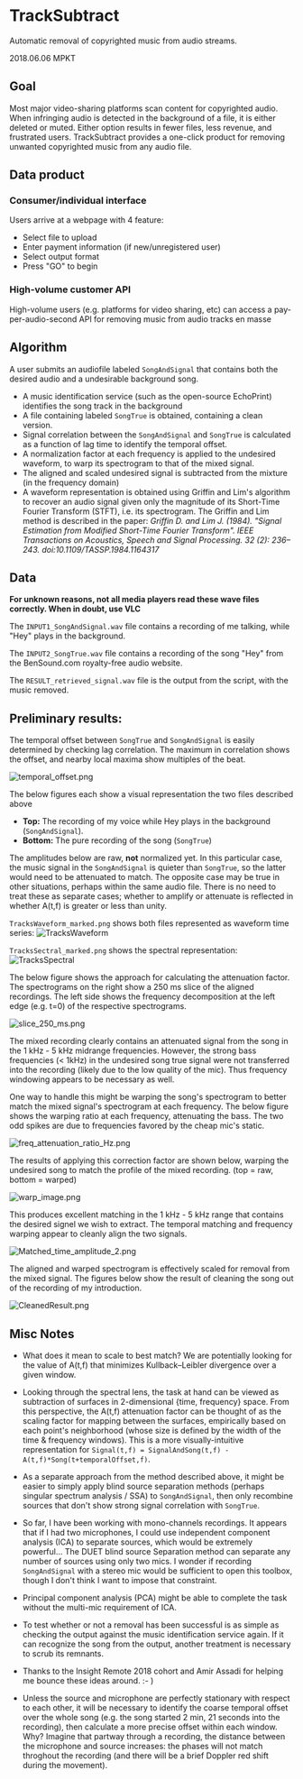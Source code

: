 # TrackSubtract
Automatic removal of copyrighted music from audio streams.

2018.06.06 MPKT

## Goal
Most major video-sharing platforms scan content for copyrighted audio. When infringing audio is detected in the background of a file, it is either deleted or muted. Either option results in fewer files, less revenue, and frustrated users. TrackSubtract provides a one-click product for removing unwanted copyrighted music from any audio file.

## Data product
### Consumer/individual interface
Users arrive at a webpage with 4 feature:
-  Select file to upload
-  Enter payment information (if new/unregistered user)
-  Select output format
-  Press "GO" to begin

### High-volume customer API
High-volume users (e.g. platforms for video sharing, etc) can access a pay-per-audio-second API for removing music from audio tracks en masse

## Algorithm
A user submits an audiofile labeled `SongAndSignal` that contains both the desired audio and a undesirable background song.
-  A music identification service (such as the open-source EchoPrint) identifies the song track in the background
-  A file containing labeled `SongTrue` is obtained, containing a clean version.
-  Signal correlation between the `SongAndSignal` and `SongTrue` is calculated as a function of lag time to identify the temporal offset.
-  A normalization factor at each frequency is applied to the undesired waveform, to warp its spectrogram to that of the mixed signal.
-  The aligned and scaled undesired signal is subtracted from the mixture (in the frequency domain)
-  A waveform representation is obtained using Griffin and Lim's algorithm to recover an audio signal given only the magnitude of its Short-Time Fourier Transform (STFT), i.e. its spectrogram. The Griffin and Lim method is described in the paper: *Griffin D. and Lim J. (1984). "Signal Estimation from Modified Short-Time Fourier Transform". IEEE Transactions on Acoustics, Speech and Signal Processing. 32 (2): 236–243. doi:10.1109/TASSP.1984.1164317*

## Data

**For unknown reasons, not all media players read these wave files correctly. When in doubt, use VLC**

The `INPUT1_SongAndSignal.wav` file contains a recording of me talking, while "Hey" plays in the background.

The `INPUT2_SongTrue.wav` file contains a recording of the song "Hey" from the BenSound.com royalty-free audio website.

The `RESULT_retrieved_signal.wav` file is the output from the script, with the music removed.

## Preliminary results:

The temporal offset between `SongTrue` and `SongAndSignal` is easily determined by checking lag correlation. The maximum in correlation shows the offset, and nearby local maxima show multiples of the beat.

![temporal_offset.png](images/temporal_offset.png)

The below figures each show a visual representation the two files described above
-  **Top:** The recording of my voice while Hey plays in the background (`SongAndSignal`).
-  **Bottom:** The pure recording of the song (`SongTrue`)

The amplitudes below are raw, **not** normalized yet. In this particular case, the music signal in the `SongAndSignal` is quieter than `SongTrue`, so the latter would need to be attenuated to match. The opposite case may be true in other situations, perhaps within the same audio file. There is no need to treat these as separate cases; whether to amplify or attenuate is reflected in whether A(t,f) is greater or less than unity.

`TracksWaveform_marked.png` shows both files represented as waveform time series:
![TracksWaveform](images/TracksWaveform_marked.png)

`TracksSectral_marked.png` shows the spectral representation:
![TracksSpectral](images/TracksSpectral_marked.png)

The below figure shows the approach for calculating the attenuation factor. The spectrograms on the right show a 250 ms slice of the aligned recordings. The left side shows the frequency decomposition at the left edge (e.g. t=0) of the respective spectrograms.

![slice_250_ms.png](images/slice_250_ms.png)

The mixed recording clearly contains an attenuated signal from the song in the 1 kHz - 5 kHz midrange frequencies. However, the strong bass frequencies (< 1kHz) in the undesired song true signal were not transferred into the recording (likely due to the low quality of the mic). Thus frequency windowing appears to be necessary as well.

One way to handle this might be warping the song's spectrogram to better match the mixed signal's spectrogram at each frequency. The below figure shows the warping ratio at each frequency, attenuating the bass. The two odd spikes are due to frequencies favored by the cheap mic's static.

![freq_attenuation_ratio_Hz.png](images/freq_attenuation_ratio_Hz.png)

The results of applying this correction factor are shown below, warping the undesired song to match the profile of the mixed recording. (top = raw, bottom = warped)

![warp_image.png](images/warp_image.png)

This produces excellent matching in the 1 kHz - 5 kHz range that contains the desired signel we wish to extract. The temporal matching and frequency warping appear to cleanly align the two signals. 

![Matched_time_amplitude_2.png](images/Matched_time_amplitude_2.png)

The aligned and warped spectrogram is effectively scaled for removal from the mixed signal. The figures below show the result of cleaning the song out of the recording of my introduction. 

![CleanedResult.png](images/CleanedResult.png)

## Misc Notes

-  What does it mean to scale to best match? We are potentially looking for the value of A(t,f) that minimizes Kullback–Leibler divergence over a given window.

-  Looking through the spectral lens, the task at hand can be viewed as subtraction of surfaces in 2-dimensional {time, frequency} space. From this perspective, the A(t,f) attenuation factor can be thought of as the scaling factor for mapping between the surfaces, empirically based on each point's neighborhood (whose size is defined by the width of the time & frequency windows). This is a more visually-intuitive representation for `Signal(t,f) = SignalAndSong(t,f) - A(t,f)*Song(t+temporalOffset,f)`.

-  As a separate approach from the method described above, it might be easier to simply apply blind source separation methods (perhaps singular spectrum analysis / SSA) to `SongAndSignal`, then only recombine sources that don't show strong signal correlation with `SongTrue`.

-  So far, I have been working with mono-channels recordings. It appears that if I had two microphones, I could use independent component analysis (ICA) to separate sources, which would be extremely powerful... The DUET blind source Separation method can separate any number of sources using only two mics. I wonder if recording `SongAndSignal` with a stereo mic would be sufficient to open this toolbox, though I don't think I want to impose that constraint.

-  Principal component analysis (PCA) might be able to complete the task without the multi-mic requirement of ICA.

-  To test whether or not a removal has been successful is as simple as checking the output against the music identification service again. If it can recognize the song from the output, another treatment is necessary to scrub its remnants.

-  Thanks to the Insight Remote 2018 cohort and Amir Assadi for helping me bounce these ideas around. :- )

-  Unless the source and microphone are perfectly stationary with respect to each other, it will be necessary to identify the coarse temporal offset over the whole song (e.g. the song started 2 min, 21 seconds into the recording), then calculate a more precise offset within each window. Why? Imagine that partway through a recording, the distance between the microphone and source increases: the phases will not match throghout the recording (and there will be a brief Doppler red shift during the movement).
